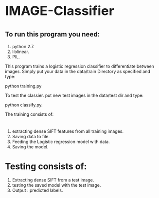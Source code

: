 <html>
<head>
  <meta http-equiv="content-type" content="text/html; charset=iso-8859-1">
  <title>New</title>
  <meta name="generator" content="Amaya, see http://www.w3.org/Amaya/">
</head>

<body>
<h4><span style="font-size: 32pt">IMAGE-Classifier</span></h4>

<h1><span style="font-size: 16pt">To run this program you need:</span></h1>
<ol>
  <li>python 2.7.</li>
  <li>liblinear. </li>
  <li>PIL.</li>
</ol>

<p>This program trains a logistic regression classifier to differentiate
between images. Simply put your data in the data/train Directory as specified
and type:</p>

<p id="python">python training.py</p>

<p></p>

<p>To test the classier. put new test images in the data/test dir and type:</p>

<p></p>

<p>python classify.py.</p>

<p></p>

<p>The training consists of:</p>

<h1></h1>
<ol>
  <li>extracting dense SIFT features from all training images.</li>
  <li>Saving data to file.</li>
  <li>Feeding the Logistic regression model with data.</li>
  <li>Saving the model.</li>
</ol>

<p></p>

<h1>Testing consists of:</h1>
<ol>
  <li>Extracting dense SIFT from a test image.</li>
  <li>testing the saved model with the test image.</li>
  <li>Output : predicted labels.</li>
</ol>

<p></p>

<p></p>
</body>
</html>
